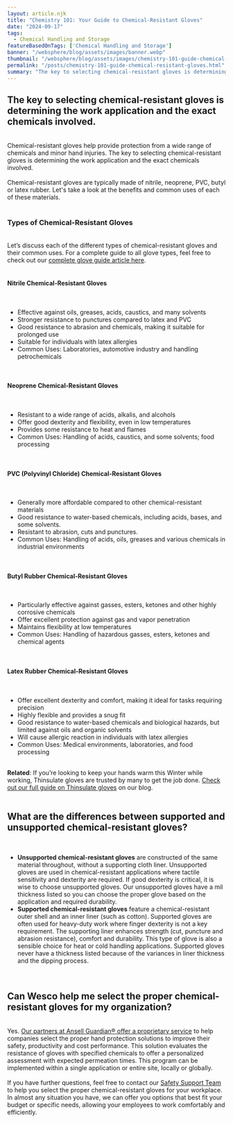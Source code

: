 ```yaml
---
layout: article.njk
title: "Chemistry 101: Your Guide to Chemical-Resistant Gloves"
date: "2024-09-17"
tags:
  - Chemical Handling and Storage
featureBasedOnTags: ['Chemical Handling and Storage']
banner: "/websphere/blog/assets/images/banner.webp"
thumbnail: "/websphere/blog/assets/images/chemistry-101-guide-chemical-resistant-gloves.webp"
permalink: "/posts/chemistry-101-guide-chemical-resistant-gloves.html"
summary: "The key to selecting chemical-resistant gloves is determining the work application and the exact chemicals involved."
---
```


<h2 class="intro">The key to selecting chemical-resistant gloves is determining the work application and the exact chemicals involved.</h2>
<br>
Chemical-resistant gloves help provide protection from a wide range of chemicals and minor hand injuries. The key to selecting chemical-resistant gloves is determining the work application and the exact chemicals involved.
<br><br>
Chemical-resistant gloves are typically made of nitrile, neoprene, PVC, butyl or latex rubber. Let's take a look at the benefits and common uses of each of these materials.
<br><br>
<h3>Types of Chemical-Resistant Gloves</h3>
<br>
Let’s discuss each of the different types of chemical-resistant gloves and their common uses. For a complete guide to all glove types, feel free to check out our <a href="https://www.conney.com/websphere/blog/posts/correct-hand-protection-complete-glove-selection-guide.html?utm_medium=chemical-resistant-gloves&utm_source=Blog&utm_campaign=Conney">complete glove guide article here</a>.
<br><br>
<h4>Nitrile Chemical-Resistant Gloves</h4>
<br>
<ul>
  <li>Effective against oils, greases, acids, caustics, and many solvents</li>
  <li>Stronger resistance to punctures compared to latex and PVC</li>
  <li>Good resistance to abrasion and chemicals, making it suitable for prolonged use</li>
  <li>Suitable for individuals with latex allergies</li>
  <li>Common Uses: Laboratories, automotive industry and handling petrochemicals</li>
</ul>
<br>
<h4>Neoprene Chemical-Resistant Gloves</h4>
<br>
<ul>
  <li>Resistant to a wide range of acids, alkalis, and alcohols</li>
  <li>Offer good dexterity and flexibility, even in low temperatures</li>
  <li>Provides some resistance to heat and flames</li>
  <li>Common Uses: Handling of acids, caustics, and some solvents; food processing</li>
</ul>
<br>
<h4>PVC (Polyvinyl Chloride) Chemical-Resistant Gloves</h4>
<br>
<ul>
  <li>Generally more affordable compared to other chemical-resistant materials</li>
  <li>Good resistance to water-based chemicals, including acids, bases, and some solvents.</li>
  <li>Resistant to abrasion, cuts and punctures.</li>
  <li>Common Uses: Handling of acids, oils, greases and various chemicals in industrial environments</li>
</ul>
<br>
<h4>Butyl Rubber Chemical-Resistant Gloves</h4>
<br>
<ul>
  <li>Particularly effective against gasses, esters, ketones and other highly corrosive chemicals</li>
  <li>Offer excellent protection against gas and vapor penetration</li>
  <li>Maintains flexibility at low temperatures</li>
  <li>Common Uses: Handling of hazardous gasses, esters, ketones and chemical agents</li>
</ul>
<br>
<h4>Latex Rubber Chemical-Resistant Gloves</h4>
<br>
<ul>
  <li>Offer excellent dexterity and comfort, making it ideal for tasks requiring precision</li>
  <li>Highly flexible and provides a snug fit</li>
  <li>Good resistance to water-based chemicals and biological hazards, but limited against oils and organic solvents</li>
  <li>Will cause allergic reaction in individuals with latex allergies</li>
  <li>Common Uses: Medical environments, laboratories, and food processing</li>
</ul>
<br>
<strong>Related</strong>: If you’re looking to keep your hands warm this Winter while working, Thinsulate gloves are trusted by many to get the job done. <a href="https://www.conney.com/websphere/blog/posts/handy-guide-how-to-choose-right-thinsulate-gloves.html?utm_medium=chemical-resistant-gloves&utm_source=Blog&utm_campaign=Conney">Check out our full guide on Thinsulate gloves</a> on our blog.
<br><br>
<h2>What are the differences between supported and unsupported chemical-resistant gloves?</h2>
<br>
<ul>
  <li><strong>Unsupported chemical-resistant gloves</strong> are constructed of the same material throughout, without a supporting cloth liner. Unsupported gloves are used in chemical-resistant applications where tactile sensitivity and dexterity are required. If good dexterity is critical, it is wise to choose unsupported gloves. Our unsupported gloves have a mil thickness listed so you can choose the proper glove based on the application and required durability.</li>
  <li><strong>Supported chemical-resistant gloves</strong> feature a chemical-resistant outer shell and an inner liner (such as cotton). Supported gloves are often used for heavy-duty work where finger dexterity is not a key requirement. The supporting liner enhances strength (cut, puncture and abrasion resistance), comfort and durability. This type of glove is also a sensible choice for heat or cold handling applications. Supported gloves never have a thickness listed because of the variances in liner thickness and the dipping process.</li>
</ul>
<br>
<h2>Can Wesco help me select the proper chemical-resistant gloves for my organization?</h2>
<br>
Yes. <a href="https://www.conney.com/pages/ANSELL-GUARDIAN?utm_medium=chemical-resistant-gloves&utm_source=Blog&utm_campaign=Ansell">Our partners at Ansell Guardian® offer a proprietary service</a> to help companies select the proper hand protection solutions to improve their safety, productivity and cost performance. This solution evaluates the resistance of gloves with specified chemicals to offer a personalized assessment with expected permeation times. This program can be implemented within a single application or entire site, locally or globally.
<br><br>
If you have further questions, feel free to contact our <a href="https://www.conney.com/pages/safetyservices?utm_medium=chemical-resistant-gloves&utm_source=Blog&utm_campaign=Conney">Safety Support Team</a> to help you select the proper chemical-resistant gloves for your workplace. In almost any situation you have, we can offer you options that best fit your budget or specific needs, allowing your employees to work comfortably and efficiently.
